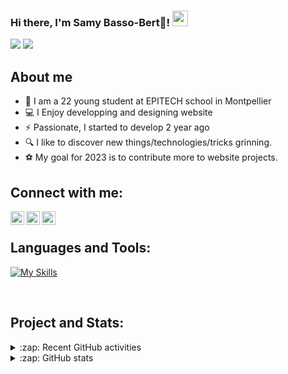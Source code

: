 ### Hi there, I'm Samy Basso-Bert🚀! <img src="https://media.giphy.com/media/hvRJCLFzcasrR4ia7z/giphy.gif" width="25px">
<img  src="https://img.shields.io/badge/-Epitech-blue?style=for-the-badge" /> <img  src="https://img.shields.io/badge/-Montpellier-orange?style=for-the-badge" />
<br/>

## About me

- 🌱 I am a 22 young student at EPITECH school in Montpellier
- 💻 I Enjoy developping and designing website 
- ⚡ Passionate, I started to develop 2 year ago
- 🔍 I like to discover new things/technologies/tricks grinning.
- ⚽ My goal for 2023 is to contribute more to website projects.


## Connect with me:

<a href="https://www.linkedin.com/in/samy-basso-bert-772177176/"><img align="left" alt="/" width="22px" src="https://cdn.jsdelivr.net/npm/simple-icons@v3/icons/linkedin.svg" /><a>
<a href="https://www.instagram.com/samybss_/"><img align="left" alt="/" width="22px" src="https://cdn.jsdelivr.net/npm/simple-icons@v3/icons/instagram.svg" /><a>
<a href="mailto:bassobertsamy@gmail.com"><img align="left" alt="/" width="22px"  src="https://img.icons8.com/ios-filled/50/000000/new-post.png"/><a>
<br />

 
## Languages and Tools:

[![My Skills](https://skillicons.dev/icons?i=html,css,sass,bootstrap,tailwind,js,ts,jquery,react,nextjs,vue,threejs,blender,nodejs,express,php,symfony,wordpress,py,mysql,postgres,mongodb,git,docker,kubernetes,ansible,linux)](https://skillicons.dev)
 

 

<br />



## Project and Stats:

<details>
  <summary>:zap: Recent GitHub activities</summary>
   <ul>
  <li> #1 <a href="https://github.com/Samybassobert73/Jobboard-Nodejs-React">Jobboard (React, NodeJs, Express)</a></li>
  <li> #2 <a href="https://github.com/Samybassobert73/dashboard">dashboard (React, redux, java, mysql )</a></li>
  <li> #3 <a href="https://github.com/Samybassobert73/messenger">messenger clone (React, NodeJs, Express, mongodb socket.io)</a></li>
  <li> #4 <a href="https://github.com/Samybassobert73/Count-of-money">Crypto Monnaie dashboard (React, Nextjs, Redux, symfony api plateform, my sql, docker-compose)</a></li>
    <li> #5 <a href="https://github.com/Samybassobert73/bigTrip">Crypto Monnaie dashboard (React, Nextjs, symfony api plateform, my sql, docker-compose)</a></li>
   </ul> 
  </details>

<details>
  <summary>:zap: GitHub stats</summary>
 <img width="45%" src="https://github-readme-stats.vercel.app/api?username=Samybassobert73&show_icons=true&langs_count=8" alt="Samybassobert73 github stats" />
 <img width="45%" src="https://github-readme-stats.vercel.app/api/top-langs/?username=Samybassobert73&show_icons=true&layout=compact" alt="Samybassobert's github stats" />
 
  
</details>

